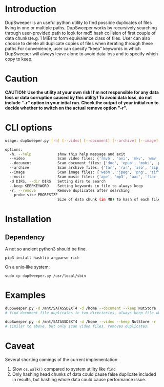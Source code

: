 # Introduction

DupSweeper is an useful python utility to find possible duplicates of files living in one or multiple paths. DupSweeper works by recursively searching through user-provided path to look for md5 hash collision of first couple of data chunks(e.g. 1 MiB) to form equivalence class of files. User can also choose to delete all duplicate copies of files when iterating through these paths.For convenience, user can specify "keep" keywords in which DupSweeper will always leave alone to avoid data loss and to specify which copy to keep.

# Caution 
**CAUTION: Use the utility at your own risk! I'm not responsible for any data loss or data corruption caused by this utility!
To avoid data loss, do not include "-r" option in your intial run. Check the output of your initial run to decide whether to switch on the actual remove option "-r".**

# CLI options
```bash
usage: dupSweeper.py [-h] [--video] [--document] [--archive] [--image] [--music] -d DIRS [--keep KEEPKEYWORD] [-r] [--probe-size PROBESIZE]

options:
  -h, --help            show this help message and exit
  --video               Scan video files: {'rmvb', 'avi', 'mkv', 'wmv', 'mp4', 'mpg'}
  --document            Scan document files: {'doc', 'epub', 'mobi', 'pdf', 'azw3'}
  --archive             Scan archive files: {'tar', 'rar', 'iso', 'zip'}
  --image               Scan image files: {'webm', 'jpeg', 'png', 'tiff', 'jpg'}
  --music               Scan music files: {'ape', 'mp3', 'aac', 'flac', 'wav', 'm4a'}
  -d DIRS, --dir DIRS   Setting dirs to search
  --keep KEEPKEYWORD    Setting keywords in file to always keep
  -r, --remove          Remove duplicates after searching
  --probe-size PROBESIZE
                        Size of data chunk (in MB) to hash of each file.
```

# Installation
## Dependency
A not so ancient python3 should be fine.
```
pip3 install hashlib argparse rich
```
On a unix-like system:
```
sudo cp dupSweeper.py /usr/local/sbin
```

# Examples

```bash
dupSweeper.py -d /mnt/SATASSDEXT4 -d /home --document --keep NutStore
# find document file duplicates in two directories, always keep file whose path contains keyword "NutStore".

dupSweeper.py -d /mnt/SATASSDEXT4 -d /home --video --keep NutStore -r
# similar to above, but only scan video files. removes duplicates.
```

# Caveat
Several shorting comings of the current implementation:
1. Slow `os.walk()` compared to system utility like `find`
2. Only hashing head chunks of data could cause false duplicate included in results, but hashing whole data could cause performance issue.
